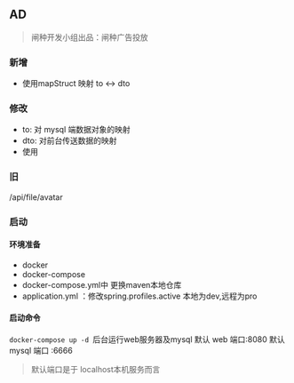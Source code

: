 ## AD
> 闸种开发小组出品：闸种广告投放

### 新增
* 使用mapStruct 映射 to <-> dto

### 修改
* to: 对 mysql 端数据对象的映射
* dto: 对前台传送数据的映射
* 使用


### 旧

/api/file/avatar

### 启动
#### 环境准备
* docker
* docker-compose
* docker-compose.yml中 更换maven本地仓库
* application.yml ：修改spring.profiles.active 本地为dev,远程为pro

#### 启动命令
`docker-compose up -d `后台运行web服务器及mysql
默认 web 端口:8080
默认 mysql 端口 :6666 
> 默认端口是于 localhost本机服务而言
>


